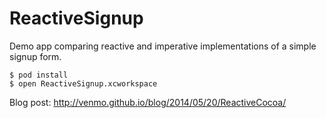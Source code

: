 ReactiveSignup
==============

Demo app comparing reactive and imperative implementations of a simple signup form.

```
$ pod install
$ open ReactiveSignup.xcworkspace
```

Blog post: http://venmo.github.io/blog/2014/05/20/ReactiveCocoa/
